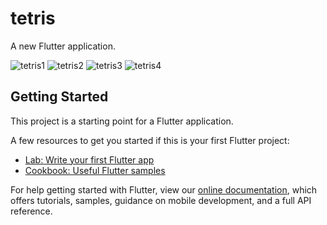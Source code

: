 # tetris

A new Flutter application.

![tetris1](https://user-images.githubusercontent.com/6280643/112633287-39993c80-8e4a-11eb-90a3-5ce1551c8b2f.png)
![tetris2](https://user-images.githubusercontent.com/6280643/112633289-3a31d300-8e4a-11eb-887d-7ceca49b2294.png)
![tetris3](https://user-images.githubusercontent.com/6280643/112633290-3aca6980-8e4a-11eb-9efc-648bd0337576.png)
![tetris4](https://user-images.githubusercontent.com/6280643/112633293-3b630000-8e4a-11eb-98a3-4d485f096d44.png)


## Getting Started

This project is a starting point for a Flutter application.

A few resources to get you started if this is your first Flutter project:

- [Lab: Write your first Flutter app](https://flutter.dev/docs/get-started/codelab)
- [Cookbook: Useful Flutter samples](https://flutter.dev/docs/cookbook)

For help getting started with Flutter, view our
[online documentation](https://flutter.dev/docs), which offers tutorials,
samples, guidance on mobile development, and a full API reference.
